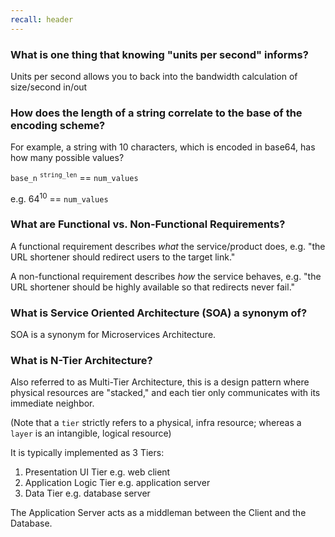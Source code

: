 ```yaml
---
recall: header
---
```


### What is one thing that knowing "units per second" informs?

Units per second allows you to back into the bandwidth calculation of size/second in/out


### How does the length of a string correlate to the base of the encoding scheme?
For example, a string with 10 characters, which is encoded in base64, has how many possible values?
 
`base_n` <sup>`string_len`</sup> == `num_values`
 
e.g. 64<sup>10</sup> == `num_values`


### What are Functional vs. Non-Functional Requirements?

A functional requirement describes *what* the service/product does, e.g. "the URL shortener should redirect users to the target link."
 
A non-functional requirement describes *how* the service behaves, e.g. "the URL shortener should be highly available so that redirects never fail."


### What is Service Oriented Architecture (SOA) a synonym of?

SOA is a synonym for Microservices Architecture.


### What is N-Tier Architecture?

Also referred to as Multi-Tier Architecture, this is a design pattern where physical resources are "stacked," and each tier only communicates with its immediate neighbor.
 
(Note that a `tier` strictly refers to a physical, infra resource; whereas a `layer` is an intangible, logical resource)
 
It is typically implemented as 3 Tiers:
 
1) Presentation UI Tier
  e.g. web client
1) Application Logic Tier
  e.g. application server
1) Data Tier
  e.g. database server
 
The Application Server acts as a middleman between the Client and the Database.
